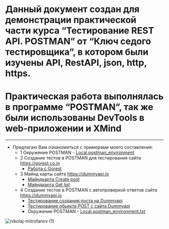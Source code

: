 # Данный документ создан для демонстрации практической части курса **“Тестирование REST API. POSTMAN”** от **“Ключ седого тестировщика”**, в котором были изучены API, RestAPI, json, http, https.
# Практическая работа выполнялась в программе **“POSTMAN”**, так же были использованы DevTools в web-приложении и XMind
___
 - Предлагаю Вам ознакомиться с примерами моего составления:
     - 1 Окружение POSTMAN - [Local.postman_environment](https://github.com/likrid/Portfolio-API/files/8969087/Local.postman_environment.txt)
     - 2 Создание тестов в POSTMAN для тестирования сайта https://gorest.co.in 
         - [Работа с Gorest](https://github.com/likrid/Portfolio-API/files/8969082/Gorest.postman_collection.txt) 
     - 3 Майнд карты сайта https://dummyapi.io 
         - [Майндкарта Create post](https://user-images.githubusercontent.com/107875446/175348507-c7718016-8622-4ca7-91d0-ee7b5c656831.png) 
         - [Майндкарта Get list](https://user-images.githubusercontent.com/107875446/175348509-230c2072-81ee-41b8-b9aa-7d775db1c103.png)
     - 4 Создание тестов в POSTMAN с автопроверкой ответов сайта https://dummyapi.io
         - [Тестирование создания поста на Dummyapi](https://github.com/likrid/Portfolio-API/files/8969149/Dummyapi.postman_collection.txt)
         - [Тестирование обьекта POST с сайта Dummyapi](https://github.com/likrid/Portfolio-API/files/8969152/POST.Dummyapi.postman_collection.txt)
         - Окружение POSTMAN - [Local.postman_environment.txt](https://github.com/likrid/Portfolio-API/files/8969156/Local.postman_environment.txt)




![nikolaj-mitrofanov (1)](https://user-images.githubusercontent.com/107875446/175544702-b9b32b38-3391-4a23-a685-ba282689fb92.png)

